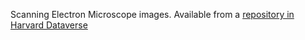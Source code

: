 Scanning Electron Microscope images. 
Available from a [repository in Harvard Dataverse](https://doi.org/10.7910/DVN/ZOFDKM)